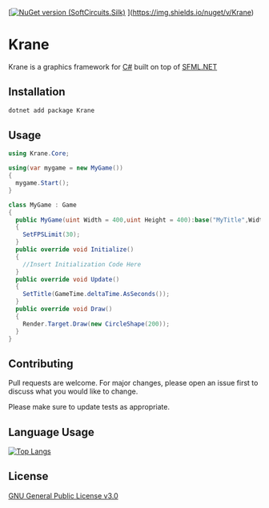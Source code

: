 [[![NuGet version (SoftCircuits.Silk)](https://img.shields.io/nuget/v/SoftCircuits.Silk.svg?style=flat-square)](https://www.nuget.org/packages/SoftCircuits.Silk/)
](https://img.shields.io/nuget/v/Krane)

# Krane

Krane is a graphics framework for [C#](https://g.co/kgs/vxLHKK) built on top of [SFML.NET](https://github.com/SFML/SFML.Net)

## Installation

```powershell
dotnet add package Krane
```

## Usage

```csharp
using Krane.Core;

using(var mygame = new MyGame())
{
  mygame.Start();
}

class MyGame : Game
{
  public MyGame(uint Width = 400,uint Height = 400):base("MyTitle",Width,Height)
  {
    SetFPSLimit(30);
  }
  public override void Initialize()
  {
    //Insert Initialization Code Here
  }
  public override void Update()
  {
    SetTitle(GameTime.deltaTime.AsSeconds());  
  }
  public override void Draw()
  {
    Render.Target.Draw(new CircleShape(200));
  }
}
```

## Contributing
Pull requests are welcome. For major changes, please open an issue first to discuss what you would like to change.

Please make sure to update tests as appropriate.

## Language Usage
[![Top Langs](https://github-readme-stats.vercel.app/api/top-langs/?username=Ker-Verse&layout=compact&theme=dark)](https://github.com/Ker-Verse/Krane)

## License
[GNU General Public License v3.0](https://www.gnu.org/licenses/gpl-3.0.txt)
